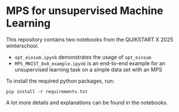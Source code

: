 # MPS for unsupervised Machine Learning

This repository contains two notebooks from the QUIKSTART X 2025 winterschool.

* `opt_einsum.ipynb` demonstrates the usage of `opt_einsum`
* `MPS_MNIST_8x8_example.ipynb` is an end-to-end example for an unsupervised learning task on a
simple data set with an MPS

To install the required python packages, run:
```
pip install -r requirements.txt
```

A lot more details and explanations can be found in the notebooks.
